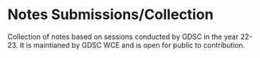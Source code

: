 # Notes Submissions/Collection
Collection of notes based on sessions conducted by GDSC in the year 22-23. It is maintianed by GDSC WCE and is open for public to contribution.
